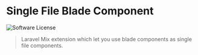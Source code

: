 # Single File Blade Component

![Software License](https://img.shields.io/badge/license-MIT-brightgreen.svg?style=flat-square)
> Laravel Mix extension which let you use blade components as single file components.

